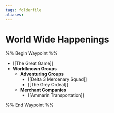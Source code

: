 ```yaml
---
tags: folderfile
aliases:
---
```


# World Wide Happenings
%% Begin Waypoint %%
- [[The Great Game]]
- **Worldknown Groups**
	- **Adventuring Groups**
		- [[Delta 3 Mercenary Squad]]
		- [[The Grey Ordeal]]
	- **Merchant Companies**
		- [[Ammarin Transportation]]

%% End Waypoint %%
